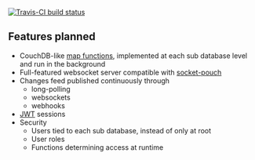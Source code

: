 [![Travis-CI build status](https://travis-ci.org/fiatjaf/summadb.svg)](https://travis-ci.org/fiatjaf/summadb)

## Features planned

* CouchDB-like [map functions](http://docs.couchdb.org/en/1.6.1/couchapp/ddocs.html#map-functions), implemented at each sub database level and run in the background
* Full-featured websocket server compatible with [socket-pouch](https://github.com/nolanlawson/socket-pouch)
* Changes feed published continuously through
  * long-polling
  * websockets
  * webhooks
* [JWT](http://jwt.io/) sessions
* Security
  * Users tied to each sub database, instead of only at root
  * User roles
  * Functions determining access at runtime

